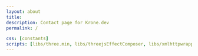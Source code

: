 ```yaml
---
layout: about
title: 
description: Contact page for Krone.dev
permalink: /

css: [constants]
scripts: [libs/three.min, libs/threejsEffectComposer, libs/xmlhttpwrapper, shape/shapeVolNebula, shape/shapeStars, shape/postProcessingShader, shape/shapeStar, shape/shapeScene, about]
---
```

